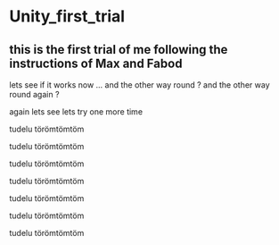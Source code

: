 # Unity_first_trial
## this is the first trial of me following the instructions of Max and Fabod
lets see if it works now ...
and the other way round ? 
and the other way round again ? 

again lets see
lets try one more time


tudelu
törömtömtöm

tudelu
törömtömtöm


tudelu
törömtömtöm

tudelu
törömtömtöm


tudelu
törömtömtöm

tudelu
törömtömtöm

tudelu
törömtömtöm

